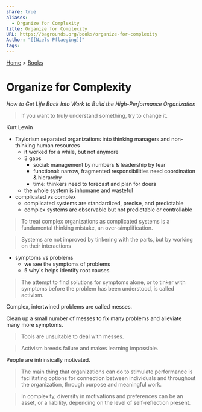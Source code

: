 ```yaml
---
share: true
aliases:
  - Organize for Complexity
title: Organize for Complexity
URL: https://bagrounds.org/books/organize-for-complexity
Author: "[[Niels Pflaeging]]"
tags: 
---
```

[Home](../index.md) > [Books](./index.md)  
# Organize for Complexity  
_How to Get Life Back Into Work to Build the High-Performance Organization_  
  
> If you want to truly understand something, try to change it.  
  
Kurt Lewin  
  
- Taylorism separated organizations into thinking managers and non-thinking human resources  
  - it worked for a while, but not anymore  
  - 3 gaps  
    - social: management by numbers & leadership by fear  
    - functional: narrow, fragmented responsibilities need coordination & hierarchy  
    - time: thinkers need to forecast and plan for doers  
  - the whole system is inhumane and wasteful  
- complicated vs complex  
  - complicated systems are standardized, precise, and predictable  
  - complex systems are observable but not predictable or controllable  
  
> To treat complex organizations as complicated systems is a fundamental thinking mistake, an over-simplification.  
  
> Systems are not improved by tinkering with the parts, but by working on their interactions  
  
- symptoms vs problems  
  - we see the symptoms of problems  
  - 5 why's helps identify root causes  
  
> The attempt to find solutions for symptoms alone, or to tinker with symptoms before the problem has been understood, is called activism.  
  
Complex, intertwined problems are called messes.  
  
Clean up a small number of messes to fix many problems and alleviate many more symptoms.  
  
> Tools are unsuitable to deal with messes.  
  
> Activism breeds failure and makes learning impossible.  
  
People are intrinsically motivated.  
  
> The main thing that organizations can do to stimulate performance is facilitating options for connection between individuals and throughout the organization, through purpose and meaningful work.  
  
> In complexity, diversity in motivations and preferences can be an asset, or a liability, depending on the level of self-reflection present.  
  

